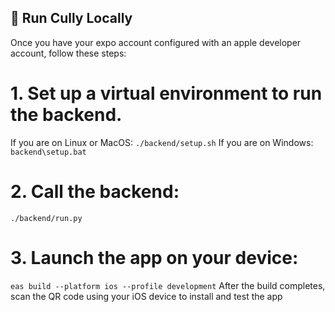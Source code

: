 ## 🚀 Run Cully Locally
Once you have your expo account configured with an apple developer account, follow these steps:
# 1. Set up a virtual environment to run the backend.
If you are on Linux or MacOS:
`./backend/setup.sh`
If you are on Windows:
`backend\setup.bat`
# 2. Call the backend:
`./backend/run.py`
# 3. Launch the app on your device:
`eas build --platform ios --profile development`
After the build completes, scan the QR code using your iOS device to install and test the app

